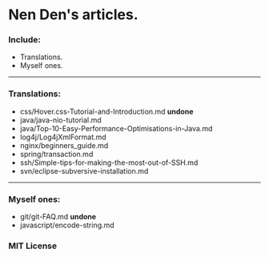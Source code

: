 Nen Den's articles.
==================

### Include:

 - Translations.
 - Myself ones.

---------------------------------------------------------

### Translations:

 - css/Hover.css-Tutorial-and-Introduction.md **undone**
 - java/java-nio-tutorial.md
 - java/Top-10-Easy-Performance-Optimisations-in-Java.md
 - log4j/Log4jXmlFormat.md
 - nginx/beginners_guide.md
 - spring/transaction.md
 - ssh/Simple-tips-for-making-the-most-out-of-SSH.md
 - svn/eclipse-subversive-installation.md

---------------------------------------------------------

### Myself ones:

 - git/git-FAQ.md **undone**
 - javascript/encode-string.md

### MIT License
